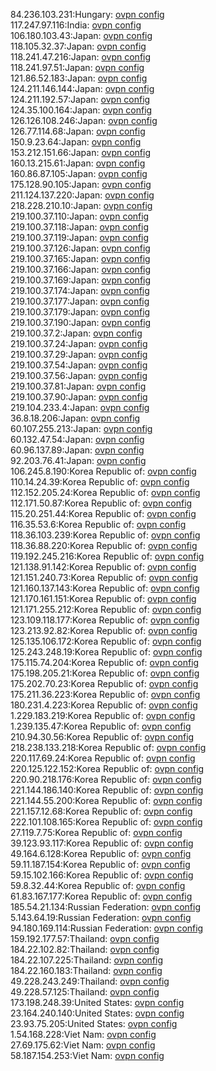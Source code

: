 84.236.103.231:Hungary: [ovpn config](vpn/84_236_103_231.ovpn)  
117.247.97.116:India: [ovpn config](vpn/117_247_97_116.ovpn)  
106.180.103.43:Japan: [ovpn config](vpn/106_180_103_43.ovpn)  
118.105.32.37:Japan: [ovpn config](vpn/118_105_32_37.ovpn)  
118.241.47.216:Japan: [ovpn config](vpn/118_241_47_216.ovpn)  
118.241.97.51:Japan: [ovpn config](vpn/118_241_97_51.ovpn)  
121.86.52.183:Japan: [ovpn config](vpn/121_86_52_183.ovpn)  
124.211.146.144:Japan: [ovpn config](vpn/124_211_146_144.ovpn)  
124.211.192.57:Japan: [ovpn config](vpn/124_211_192_57.ovpn)  
124.35.100.164:Japan: [ovpn config](vpn/124_35_100_164.ovpn)  
126.126.108.246:Japan: [ovpn config](vpn/126_126_108_246.ovpn)  
126.77.114.68:Japan: [ovpn config](vpn/126_77_114_68.ovpn)  
150.9.23.64:Japan: [ovpn config](vpn/150_9_23_64.ovpn)  
153.212.151.66:Japan: [ovpn config](vpn/153_212_151_66.ovpn)  
160.13.215.61:Japan: [ovpn config](vpn/160_13_215_61.ovpn)  
160.86.87.105:Japan: [ovpn config](vpn/160_86_87_105.ovpn)  
175.128.90.105:Japan: [ovpn config](vpn/175_128_90_105.ovpn)  
211.124.137.220:Japan: [ovpn config](vpn/211_124_137_220.ovpn)  
218.228.210.10:Japan: [ovpn config](vpn/218_228_210_10.ovpn)  
219.100.37.110:Japan: [ovpn config](vpn/219_100_37_110.ovpn)  
219.100.37.118:Japan: [ovpn config](vpn/219_100_37_118.ovpn)  
219.100.37.119:Japan: [ovpn config](vpn/219_100_37_119.ovpn)  
219.100.37.126:Japan: [ovpn config](vpn/219_100_37_126.ovpn)  
219.100.37.165:Japan: [ovpn config](vpn/219_100_37_165.ovpn)  
219.100.37.166:Japan: [ovpn config](vpn/219_100_37_166.ovpn)  
219.100.37.169:Japan: [ovpn config](vpn/219_100_37_169.ovpn)  
219.100.37.174:Japan: [ovpn config](vpn/219_100_37_174.ovpn)  
219.100.37.177:Japan: [ovpn config](vpn/219_100_37_177.ovpn)  
219.100.37.179:Japan: [ovpn config](vpn/219_100_37_179.ovpn)  
219.100.37.190:Japan: [ovpn config](vpn/219_100_37_190.ovpn)  
219.100.37.2:Japan: [ovpn config](vpn/219_100_37_2.ovpn)  
219.100.37.24:Japan: [ovpn config](vpn/219_100_37_24.ovpn)  
219.100.37.29:Japan: [ovpn config](vpn/219_100_37_29.ovpn)  
219.100.37.54:Japan: [ovpn config](vpn/219_100_37_54.ovpn)  
219.100.37.56:Japan: [ovpn config](vpn/219_100_37_56.ovpn)  
219.100.37.81:Japan: [ovpn config](vpn/219_100_37_81.ovpn)  
219.100.37.90:Japan: [ovpn config](vpn/219_100_37_90.ovpn)  
219.104.233.4:Japan: [ovpn config](vpn/219_104_233_4.ovpn)  
36.8.18.206:Japan: [ovpn config](vpn/36_8_18_206.ovpn)  
60.107.255.213:Japan: [ovpn config](vpn/60_107_255_213.ovpn)  
60.132.47.54:Japan: [ovpn config](vpn/60_132_47_54.ovpn)  
60.96.137.89:Japan: [ovpn config](vpn/60_96_137_89.ovpn)  
92.203.76.41:Japan: [ovpn config](vpn/92_203_76_41.ovpn)  
106.245.8.190:Korea Republic of: [ovpn config](vpn/106_245_8_190.ovpn)  
110.14.24.39:Korea Republic of: [ovpn config](vpn/110_14_24_39.ovpn)  
112.152.205.24:Korea Republic of: [ovpn config](vpn/112_152_205_24.ovpn)  
112.171.50.87:Korea Republic of: [ovpn config](vpn/112_171_50_87.ovpn)  
115.20.251.44:Korea Republic of: [ovpn config](vpn/115_20_251_44.ovpn)  
116.35.53.6:Korea Republic of: [ovpn config](vpn/116_35_53_6.ovpn)  
118.36.103.239:Korea Republic of: [ovpn config](vpn/118_36_103_239.ovpn)  
118.36.88.220:Korea Republic of: [ovpn config](vpn/118_36_88_220.ovpn)  
119.192.245.216:Korea Republic of: [ovpn config](vpn/119_192_245_216.ovpn)  
121.138.91.142:Korea Republic of: [ovpn config](vpn/121_138_91_142.ovpn)  
121.151.240.73:Korea Republic of: [ovpn config](vpn/121_151_240_73.ovpn)  
121.160.137.143:Korea Republic of: [ovpn config](vpn/121_160_137_143.ovpn)  
121.170.161.151:Korea Republic of: [ovpn config](vpn/121_170_161_151.ovpn)  
121.171.255.212:Korea Republic of: [ovpn config](vpn/121_171_255_212.ovpn)  
123.109.118.177:Korea Republic of: [ovpn config](vpn/123_109_118_177.ovpn)  
123.213.92.82:Korea Republic of: [ovpn config](vpn/123_213_92_82.ovpn)  
125.135.106.172:Korea Republic of: [ovpn config](vpn/125_135_106_172.ovpn)  
125.243.248.19:Korea Republic of: [ovpn config](vpn/125_243_248_19.ovpn)  
175.115.74.204:Korea Republic of: [ovpn config](vpn/175_115_74_204.ovpn)  
175.198.205.21:Korea Republic of: [ovpn config](vpn/175_198_205_21.ovpn)  
175.202.70.23:Korea Republic of: [ovpn config](vpn/175_202_70_23.ovpn)  
175.211.36.223:Korea Republic of: [ovpn config](vpn/175_211_36_223.ovpn)  
180.231.4.223:Korea Republic of: [ovpn config](vpn/180_231_4_223.ovpn)  
1.229.183.219:Korea Republic of: [ovpn config](vpn/1_229_183_219.ovpn)  
1.239.135.47:Korea Republic of: [ovpn config](vpn/1_239_135_47.ovpn)  
210.94.30.56:Korea Republic of: [ovpn config](vpn/210_94_30_56.ovpn)  
218.238.133.218:Korea Republic of: [ovpn config](vpn/218_238_133_218.ovpn)  
220.117.69.24:Korea Republic of: [ovpn config](vpn/220_117_69_24.ovpn)  
220.125.122.152:Korea Republic of: [ovpn config](vpn/220_125_122_152.ovpn)  
220.90.218.176:Korea Republic of: [ovpn config](vpn/220_90_218_176.ovpn)  
221.144.186.140:Korea Republic of: [ovpn config](vpn/221_144_186_140.ovpn)  
221.144.55.200:Korea Republic of: [ovpn config](vpn/221_144_55_200.ovpn)  
221.157.12.68:Korea Republic of: [ovpn config](vpn/221_157_12_68.ovpn)  
222.101.108.165:Korea Republic of: [ovpn config](vpn/222_101_108_165.ovpn)  
27.119.7.75:Korea Republic of: [ovpn config](vpn/27_119_7_75.ovpn)  
39.123.93.117:Korea Republic of: [ovpn config](vpn/39_123_93_117.ovpn)  
49.164.6.128:Korea Republic of: [ovpn config](vpn/49_164_6_128.ovpn)  
59.11.187.154:Korea Republic of: [ovpn config](vpn/59_11_187_154.ovpn)  
59.15.102.166:Korea Republic of: [ovpn config](vpn/59_15_102_166.ovpn)  
59.8.32.44:Korea Republic of: [ovpn config](vpn/59_8_32_44.ovpn)  
61.83.167.177:Korea Republic of: [ovpn config](vpn/61_83_167_177.ovpn)  
185.54.21.134:Russian Federation: [ovpn config](vpn/185_54_21_134.ovpn)  
5.143.64.19:Russian Federation: [ovpn config](vpn/5_143_64_19.ovpn)  
94.180.169.114:Russian Federation: [ovpn config](vpn/94_180_169_114.ovpn)  
159.192.177.57:Thailand: [ovpn config](vpn/159_192_177_57.ovpn)  
184.22.102.82:Thailand: [ovpn config](vpn/184_22_102_82.ovpn)  
184.22.107.225:Thailand: [ovpn config](vpn/184_22_107_225.ovpn)  
184.22.160.183:Thailand: [ovpn config](vpn/184_22_160_183.ovpn)  
49.228.243.249:Thailand: [ovpn config](vpn/49_228_243_249.ovpn)  
49.228.57.125:Thailand: [ovpn config](vpn/49_228_57_125.ovpn)  
173.198.248.39:United States: [ovpn config](vpn/173_198_248_39.ovpn)  
23.164.240.140:United States: [ovpn config](vpn/23_164_240_140.ovpn)  
23.93.75.205:United States: [ovpn config](vpn/23_93_75_205.ovpn)  
1.54.168.228:Viet Nam: [ovpn config](vpn/1_54_168_228.ovpn)  
27.69.175.62:Viet Nam: [ovpn config](vpn/27_69_175_62.ovpn)  
58.187.154.253:Viet Nam: [ovpn config](vpn/58_187_154_253.ovpn)  
